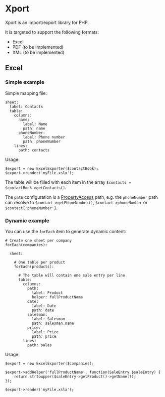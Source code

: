 # Xport

Xport is an import/export library for PHP.

It is targeted to support the following formats:

- Excel
- PDF (to be implemented)
- XML (to be implemented)

## Excel

### Simple example

Simple mapping file:

    sheet:
      label: Contacts
      table:
        columns:
          name:
            label: Name
            path: name
          phoneNumber:
            label: Phone number
            path: phoneNumber
        lines:
          path: contacts

Usage:

    $export = new ExcelExporter($contactBook);
    $export->render('myFile.xslx');

The table will be filled with each item in the array `$contacts = $contactBook->getContacts()`.

The `path` configuration is a [PropertyAccess](http://symfony.com/doc/master/components/property_access/index.html) path, e.g. the `phoneNumber` path can resolve to `$contact->getPhoneNumber()`, `$contact->phoneNumber` or `$contact['phoneNumber']`.

### Dynamic example

You can use the `forEach` item to generate dynamic content:

    # Create one sheet per company
    forEach(companies):

      sheet:

        # One table per product
        forEach(products):

          # The table will contain one sale entry per line
          table:
            columns:
              path:
                label: Product
                helper: fullProductName
              date:
                label: Date
                path: date
              salesman:
                label: Salesman
                path: salesman.name
              price:
                label: Price
                path: price
            lines:
              path: sales

Usage:

    $export = new ExcelExporter($companies);

    $export->addHelper('fullProductName', function(SaleEntry $saleEntry) {
        return strtoupper($saleEntry->getProduct()->getName());
    });

    $export->render('myFile.xslx');

